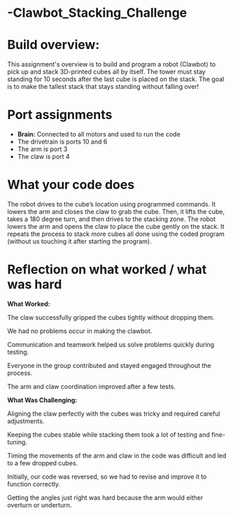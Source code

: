 # -Clawbot_Stacking_Challenge

# Build overview:
This assignment's overview is to build and program a robot (Clawbot) to pick up and stack 3D-printed cubes all by itself. The tower must stay standing for 10 seconds after the last cube is placed on the stack. The goal is to make the tallest stack that stays standing without falling over!

# Port assignments 
- **Brain:** Connected to all motors and used to run the code
- The drivetrain is ports 10 and 6
- The arm is port 3
- The claw is port 4

# What your code does 
The robot drives to the cube’s location using programmed commands. It lowers the arm and closes the claw to grab the cube. Then, it lifts the cube, takes a 180 degree turn, and then drives to the stacking zone. The robot lowers the arm and opens the claw to place the cube gently on the stack. It repeats the process to stack more cubes all done using the coded program (without us touching it after starting the program).

# Reflection on what worked / what was hard 
**What Worked:**

The claw successfully gripped the cubes tightly without dropping them.

We had no problems occur in making the clawbot.

Communication and teamwork helped us solve problems quickly during testing.

Everyone in the group contributed and stayed engaged throughout the process.

The arm and claw coordination improved after a few tests.

**What Was Challenging:**

Aligning the claw perfectly with the cubes was tricky and required careful adjustments.

Keeping the cubes stable while stacking them took a lot of testing and fine-tuning.

Timing the movements of the arm and claw in the code was difficult and led to a few dropped cubes.

Initially, our code was reversed, so we had to revise and improve it to function correctly.

Getting the angles just right was hard because the arm would either overturn or underturn.

